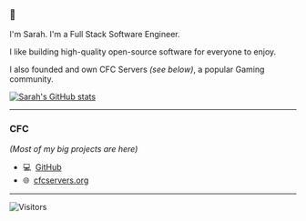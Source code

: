 ### 👋

I'm Sarah. I'm a Full Stack Software Engineer.

I like building high-quality open-source software for everyone to enjoy.


I also founded and own CFC Servers _(see below)_, a popular Gaming community.

[![Sarah's GitHub stats](https://github-readme-stats.vercel.app/api?username=sarahsturgeon&count_private=true)](https://github.com/anuraghazra/github-readme-stats)


 ***
 
 ### CFC
 _(Most of my big projects are here)_
 - 💻  [GitHub](https://www.github.com/cfc-servers)
 - 🌐  [cfcservers.org](https://cfcservers.org)  

***

<img alt="Visitors" src="https://visitor-badge.laobi.icu/badge?page_id=brandonsturgeon"/>
